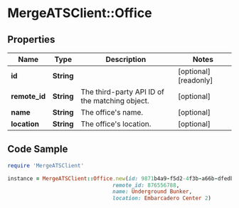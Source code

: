 # MergeATSClient::Office

## Properties

Name | Type | Description | Notes
------------ | ------------- | ------------- | -------------
**id** | **String** |  | [optional] [readonly] 
**remote_id** | **String** | The third-party API ID of the matching object. | [optional] 
**name** | **String** | The office&#39;s name. | [optional] 
**location** | **String** | The office&#39;s location. | [optional] 

## Code Sample

```ruby
require 'MergeATSClient'

instance = MergeATSClient::Office.new(id: 9871b4a9-f5d2-4f3b-a66b-dfedbed42c46,
                                 remote_id: 876556788,
                                 name: Underground Bunker,
                                 location: Embarcadero Center 2)
```


